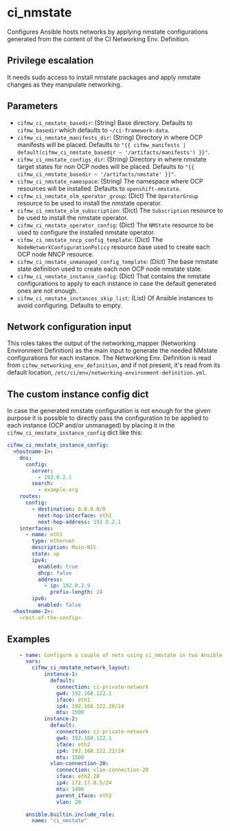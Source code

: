 # ci_nmstate
Configures Ansible hosts networks by applying nmstate configurations
generated from the content of the CI Networking Env. Definition.

## Privilege escalation

It needs sudo access to install nmstate packages and apply
nmstate changes as they manipulate networking.

## Parameters
* `cifmw_ci_nmstate_basedir`: (String) Base directory. Defaults to `cifmw_basedir` which defaults to `~/ci-framework-data`.
* `cifmw_ci_nmstate_manifests_dir`: (String) Directory in where OCP manifests will be placed. Defaults to `"{{ cifmw_manifests | default(cifmw_ci_nmstate_basedir ~ '/artifacts/manifests') }}"`.
* `cifmw_ci_nmstate_configs_dir`: (String) Directory in where nmstate target states for non OCP nodes will be placed. Defaults to `"{{ cifmw_ci_nmstate_basedir ~ '/artifacts/nmstate' }}"`.
* `cifmw_ci_nmstate_namespace`: (String) The namespace where OCP resources will be installed. Defaults to `openshift-nmstate`.
* `cifmw_ci_nmstate_olm_operator_group`: (Dict) The `OperatorGroup` resource to be used to install the nmstate operator.
* `cifmw_ci_nmstate_olm_subscription`: (Dict) The `Subscription` resource to be used to install the nmstate operator.
* `cifmw_ci_nmstate_operator_config`: (Dict) The `NMState` resource to be used to configure the installed nmstate operator.
* `cifmw_ci_nmstate_nncp_config_template`: (Dict) The `NodeNetworkConfigurationPolicy` resource base used to create each OCP node NNCP resource.
* `cifmw_ci_nmstate_unmanaged_config_template`: (Dict) The base nmstate state definition used to create each non OCP node nmstate state.
* `cifmw_ci_nmstate_instance_config`: (Dict) That contains the nmstate configurations to apply to each instance in case the default generated ones are not enough.
* `cifmw_ci_nmstate_instances_skip_list`: (List) Of Ansible instances to avoid configuring. Defaults to empty.

## Network configuration input

This roles takes the output of the networking_mapper (Networking Environment Definition) as the main
input to generate the needed NMstate configurations for each instance. The Networking Env. Definition
is read from `cifmw_networking_env_definition`, and if not present, it's read from its default
location, `/etc/ci/env/networking-environment-definition.yml`.

## The custom instance config dict
In case the generated nmstate configuration is not enough for the given purpose it is possible
to directly pass the configuration to be applied to each instance (OCP and/or unmanaged) by placing
it in the `cifmw_ci_nmstate_instance_config` dict like this:

```YAML
cifmw_ci_nmstate_instance_config:
  <hostname-1>:
    dns:
      config:
        server:
          - 192.0.2.1
        search:
          - example.org
    routes:
      config:
        - destination: 0.0.0.0/0
          next-hop-interface: eth1
          next-hop-address: 192.0.2.1
    interfaces:
      - name: eth1
        type: ethernet
        description: Main-NIC
        state: up
        ipv4:
          enabled: true
          dhcp: false
          address:
            - ip: 192.0.2.9
              prefix-length: 24
        ipv6:
          enabled: false
  <hostname-2>:
    <rest-of-the-config>
```

## Examples
```YAML
    - name: Configure a couple of nets using ci_nmstate in two Ansible hosts
      vars:
        cifmw_ci_nmstate_network_layout:
            instance-1:
              default:
                connection: ci-private-network
                gw4: 192.168.122.1
                iface: eth1
                ip4: 192.168.122.20/24
                mtu: 1500
            instance-2:
              default:
                connection: ci-private-network
                gw4: 192.168.122.1
                iface: eth2
                ip4: 192.168.122.22/24
                mtu: 1500
              vlan-connection-20:
                connection: vlan-connection-20
                iface: eth2.20
                ip4: 172.17.0.5/24
                mtu: 1496
                parent_iface: eth2
                vlan: 20

      ansible.builtin.include_role:
        name: "ci_nmstate"
```
